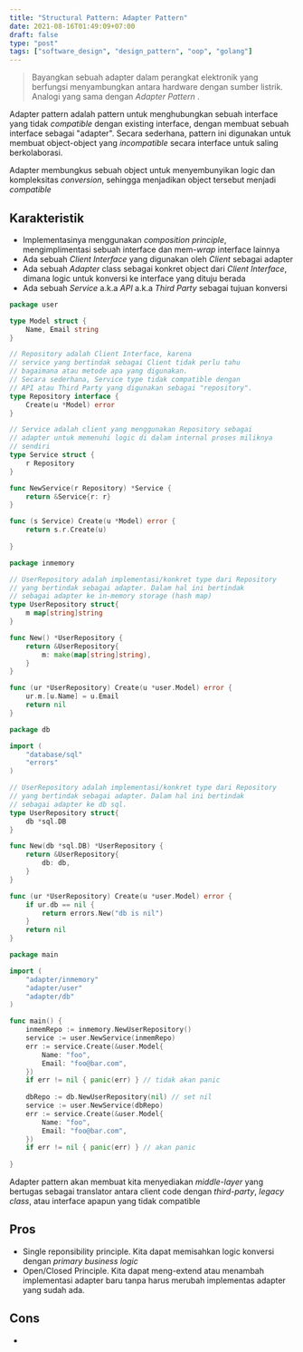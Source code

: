 ```yaml
---
title: "Structural Pattern: Adapter Pattern"
date: 2021-08-16T01:49:09+07:00
draft: false
type: "post"
tags: ["software_design", "design_pattern", "oop", "golang"]
---
```


> Bayangkan sebuah adapter dalam perangkat elektronik yang berfungsi menyambungkan antara hardware dengan sumber listrik.
> Analogi yang sama dengan *Adapter Pattern* .

Adapter pattern adalah pattern untuk menghubungkan sebuah interface yang tidak *compatible* dengan existing interface, dengan membuat sebuah interface sebagai "adapter". Secara sederhana, pattern ini digunakan untuk membuat object-object yang *incompatible* secara interface untuk saling berkolaborasi.

Adapter membungkus sebuah object untuk menyembunyikan logic dan kompleksitas *conversion*, sehingga menjadikan object tersebut menjadi *compatible*

## Karakteristik

- Implementasinya menggunakan *composition principle*, mengimplimentasi sebuah interface dan mem-*wrap* interface lainnya
- Ada sebuah *Client Interface* yang digunakan oleh *Client* sebagai adapter
- Ada sebuah *Adapter* class sebagai konkret object dari *Client Interface*, dimana logic untuk konversi ke interface yang dituju berada
- Ada sebuah *Service* a.k.a *API* a.k.a *Third Party* sebagai tujuan konversi

```go
package user

type Model struct {
	Name, Email string
}

// Repository adalah Client Interface, karena
// service yang bertindak sebagai Client tidak perlu tahu
// bagaimana atau metode apa yang digunakan.
// Secara sederhana, Service type tidak compatible dengan 
// API atau Third Party yang digunakan sebagai "repository".
type Repository interface {
	Create(u *Model) error	
}

// Service adalah client yang menggunakan Repository sebagai
// adapter untuk memenuhi logic di dalam internal proses miliknya
// sendiri
type Service struct {
	r Repository
}

func NewService(r Repository) *Service {
	return &Service{r: r}
}

func (s Service) Create(u *Model) error {
	return s.r.Create(u)
	
}

```

```go
package inmemory

// UserRepository adalah implementasi/konkret type dari Repository
// yang bertindak sebagai adapter. Dalam hal ini bertindak
// sebagai adapter ke in-memory storage (hash map)
type UserRepository struct{
	m map[string]string
}

func New() *UserRepository {
	return &UserRepository{
		m: make(map[string]string),
	}
}

func (ur *UserRepository) Create(u *user.Model) error {
	ur.m.[u.Name] = u.Email
	return nil
}

```

```go
package db

import (
	"database/sql"
	"errors"
)

// UserRepository adalah implementasi/konkret type dari Repository
// yang bertindak sebagai adapter. Dalam hal ini bertindak
// sebagai adapter ke db sql.
type UserRepository struct{
	db *sql.DB
}

func New(db *sql.DB) *UserRepository {
	return &UserRepository{
		db: db,
	}
}

func (ur *UserRepository) Create(u *user.Model) error {
	if ur.db == nil {
		return errors.New("db is nil")
	}
	return nil
}

```

```go
package main

import (
	"adapter/inmemory"
	"adapter/user"
	"adapter/db"
)

func main() {
	inmemRepo := inmemory.NewUserRepository()
	service := user.NewService(inmemRepo)
	err := service.Create(&user.Model{
		Name: "foo",
		Email: "foo@bar.com",
	})
	if err != nil { panic(err) } // tidak akan panic
	
	dbRepo := db.NewUserRepository(nil) // set nil
	service := user.NewService(dbRepo)
	err := service.Create(&user.Model{
		Name: "foo",
		Email: "foo@bar.com",
	})
	if err != nil { panic(err) } // akan panic
	
}
```

Adapter pattern akan membuat kita menyediakan *middle-layer* yang bertugas sebagai translator antara client code dengan *third-party*, *legacy class*, atau interface apapun yang tidak compatible

## Pros

- Single reponsibility principle. Kita dapat memisahkan logic konversi dengan *primary business logic*
- Open/Closed Principle. Kita dapat meng-extend atau menambah implementasi adapter baru tanpa harus merubah implementas adapter yang sudah ada.

## Cons

-
